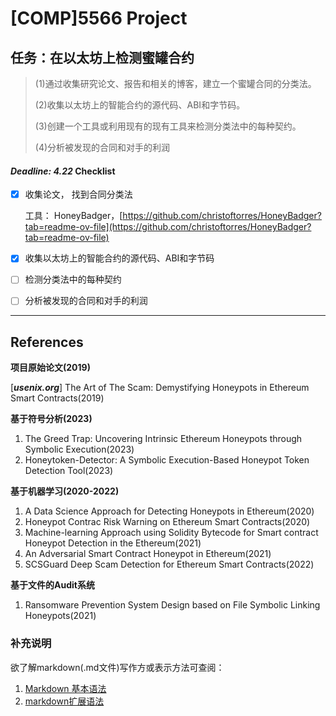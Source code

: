 # [COMP]5566 Project

## 任务：在以太坊上检测蜜罐合约
> 
> (1)通过收集研究论文、报告和相关的博客，建立一个蜜罐合同的分类法。
> 
> (2)收集以太坊上的智能合约的源代码、ABI和字节码。
> 
> (3)创建一个工具或利用现有的现有工具来检测分类法中的每种契约。
> 
> (4)分析被发现的合同和对手的利润
> 

#### **_Deadline: 4.22_** Checklist

- [x] 收集论文， 找到合同分类法

  工具： HoneyBadger，[https://github.com/christoftorres/HoneyBadger?tab=readme-ov-file](https://github.com/christoftorres/HoneyBadger?tab=readme-ov-file)

- [x] 收集以太坊上的智能合约的源代码、ABI和字节码

- [ ] 检测分类法中的每种契约

- [ ] 分析被发现的合同和对手的利润

---

## **References**

**项目原始论文(2019)**

[**_usenix.org_**] The Art of The Scam: Demystifying Honeypots in Ethereum Smart Contracts(2019)

**基于符号分析(2023)**

1. The Greed Trap: Uncovering Intrinsic Ethereum Honeypots through Symbolic Execution(2023)
2. Honeytoken-Detector: A Symbolic Execution-Based Honeypot Token Detection Tool(2023)

**基于机器学习(2020-2022)**

1. A Data Science Approach for Detecting Honeypots in Ethereum(2020)
2. Honeypot Contrac Risk Warning on Ethereum Smart Contracts(2020)
3. Machine-learning Approach using Solidity Bytecode for Smart contract Honeypot Detection in the Ethereum(2021)
4. An Adversarial Smart Contract Honeypot in Ethereum(2021)
5. SCSGuard Deep Scam Detection for Ethereum Smart Contracts(2022)

**基于文件的Audit系统**
1. Ransomware Prevention System Design based on File Symbolic Linking Honeypots(2021)


### 补充说明

欲了解markdown(.md文件)写作方或表示方法可查阅：
1. [Markdown 基本语法](https://markdown.com.cn/basic-syntax/ "markdown基础语法")
2. [markdown扩展语法](https://markdown.com.cn/extended-syntax/ "markdown扩展语法")

